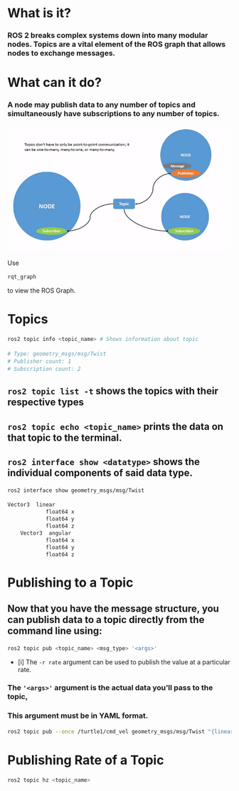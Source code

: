 # What is it?
### ROS 2 breaks complex systems down into many modular nodes. Topics are a vital element of the ROS graph that allows nodes to exchange messages.
# What can it do?
### A node may publish data to any number of topics and simultaneously have subscriptions to any number of topics.

![TopicMultiplePublisherandMultipleSubscriber](Images/TopicMultiplePublisherandMultipleSubscriber.gif)

Use 
```sh
rqt_graph
```
to view the ROS Graph.

# Topics
```sh
ros2 topic info <topic_name> # Shows information about topic

# Type: geometry_msgs/msg/Twist
# Publisher count: 1
# Subscription count: 2
```

## `ros2 topic list -t` shows the topics with their respective types

## `ros2 topic echo <topic_name>` prints the data on that topic to the terminal.

## `ros2 interface show <datatype>` shows the individual components of said data type.
```
ros2 interface show geometry_msgs/msg/Twist

Vector3  linear
            float64 x
            float64 y
            float64 z
    Vector3  angular
            float64 x
            float64 y
            float64 z
```

# Publishing to a Topic
## Now that you have the message structure, you can publish data to a topic directly from the command line using:

```sh
ros2 topic pub <topic_name> <msg_type> '<args>' 
```
- [i] The `-r rate` argument can be used to publish the value at a particular rate. 

### The `'<args>'` argument is the actual data you’ll pass to the topic,
### This argument must be in YAML format.
```sh
ros2 topic pub --once /turtle1/cmd_vel geometry_msgs/msg/Twist "{linear: {x: 2.0, y: 0.0, z: 0.0}, angular: {x: 0.0, y: 0.0, z: 1.8}}" 
```

# Publishing Rate of a Topic
```sh
ros2 topic hz <topic_name>
```

